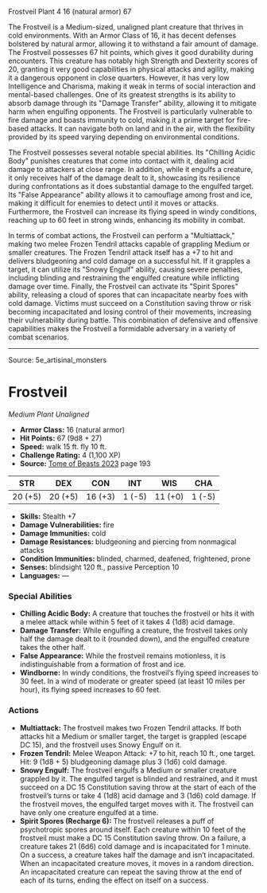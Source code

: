 <MonsterName/>Frostveil</MonsterName>
<CreatureType/>Plant</CreatureType>
<CR/>4</CR>
<AC/>16 (natural armor)</AC>
<HP/>67</HP>
<summary>The Frostveil is a Medium-sized, unaligned plant creature that thrives in cold environments. With an Armor Class of 16, it has decent defenses bolstered by natural armor, allowing it to withstand a fair amount of damage. The Frostveil possesses 67 hit points, which gives it good durability during encounters. This creature has notably high Strength and Dexterity scores of 20, granting it very good capabilities in physical attacks and agility, making it a dangerous opponent in close quarters. However, it has very low Intelligence and Charisma, making it weak in terms of social interaction and mental-based challenges. One of its greatest strengths is its ability to absorb damage through its "Damage Transfer" ability, allowing it to mitigate harm when engulfing opponents. The Frostveil is particularly vulnerable to fire damage and boasts immunity to cold, making it a prime target for fire-based attacks. It can navigate both on land and in the air, with the flexibility provided by its speed varying depending on environmental conditions.</summary>

<detail>

The Frostveil possesses several notable special abilities. Its "Chilling Acidic Body" punishes creatures that come into contact with it, dealing acid damage to attackers at close range. In addition, while it engulfs a creature, it only receives half of the damage dealt to it, showcasing its resilience during confrontations as it does substantial damage to the engulfed target. Its "False Appearance" ability allows it to camouflage among frost and ice, making it difficult for enemies to detect until it moves or attacks. Furthermore, the Frostveil can increase its flying speed in windy conditions, reaching up to 60 feet in strong winds, enhancing its mobility in combat.

In terms of combat actions, the Frostveil can perform a "Multiattack," making two melee Frozen Tendril attacks capable of grappling Medium or smaller creatures. The Frozen Tendril attack itself has a +7 to hit and delivers bludgeoning and cold damage on a successful hit. If it grapples a target, it can utilize its "Snowy Engulf" ability, causing severe penalties, including blinding and restraining the engulfed creature while inflicting damage over time. Finally, the Frostveil can activate its "Spirit Spores" ability, releasing a cloud of spores that can incapacitate nearby foes with cold damage. Victims must succeed on a Constitution saving throw or risk becoming incapacitated and losing control of their movements, increasing their vulnerability during battle. This combination of defensive and offensive capabilities makes the Frostveil a formidable adversary in a variety of combat scenarios.</detail>



---

Source: 5e_artisinal_monsters

# Frostveil

*Medium* *Plant* *Unaligned*

- **Armor Class:** 16 (natural armor)
- **Hit Points:** 67 (9d8 + 27)
- **Speed:** walk 15 ft. fly 10 ft.
- **Challenge Rating:** 4 (1,100 XP)
- **Source:** [Tome of Beasts 2023](https://koboldpress.com/kpstore/product/tome-of-beasts-1-2023-edition/) page 193

| STR | DEX | CON | INT | WIS | CHA |
| --- | --- | --- | --- | --- | --- |
| 20 (+5) | 20 (+5) | 16 (+3) | 1 (-5) | 11 (+0) | 1 (-5) |

- **Skills:** Stealth +7
- **Damage Vulnerabilities:** fire
- **Damage Immunities:** cold
- **Damage Resistances:** bludgeoning and piercing from nonmagical attacks
- **Condition Immunities:** blinded, charmed, deafened, frightened, prone
- **Senses:** blindsight 120 ft., passive Perception 10
- **Languages:** —

### Special Abilities

- **Chilling Acidic Body:** A creature that touches the frostveil or hits it with a melee attack while within 5 feet of it takes 4 (1d8) acid damage.
- **Damage Transfer:** While engulfing a creature, the frostveil takes only half the damage dealt to it (rounded down), and the engulfed creature takes the other half.
- **False Appearance:** While the frostveil remains motionless, it is indistinguishable from a formation of frost and ice.
- **Windborne:** In windy conditions, the frostveil’s flying speed increases to 30 feet. In a wind of moderate or greater speed (at least 10 miles per hour), its flying speed increases to 60 feet.

### Actions

- **Multiattack:** The frostveil makes two Frozen Tendril attacks. If both attacks hit a Medium or smaller target, the target is grappled (escape DC 15), and the frostveil uses Snowy Engulf on it.
- **Frozen Tendril:** Melee Weapon Attack: +7 to hit, reach 10 ft., one target. Hit: 9 (1d8 + 5) bludgeoning damage plus 3 (1d6) cold damage.
- **Snowy Engulf:** The frostveil engulfs a Medium or smaller creature grappled by it. The engulfed target is blinded and restrained, and it must succeed on a DC 15 Constitution saving throw at the start of each of the frostveil’s turns or take 4 (1d8) acid damage and 3 (1d6) cold damage. If the frostveil moves, the engulfed target moves with it. The frostveil can have only one creature engulfed at a time.
- **Spirit Spores (Recharge 6):** The frostveil releases a puff of psychotropic spores around itself. Each creature within 10 feet of the frostveil must make a DC 15 Constitution saving throw. On a failure, a creature takes 21 (6d6) cold damage and is incapacitated for 1 minute. On a success, a creature takes half the damage and isn’t incapacitated. When an incapacitated creature moves, it moves in a random direction. An incapacitated creature can repeat the saving throw at the end of each of its turns, ending the effect on itself on a success.



